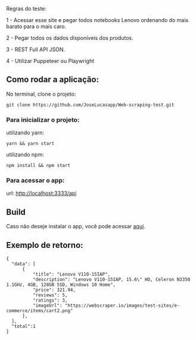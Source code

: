 Regras do teste:

1 - Acessar esse site e pegar todos notebooks Lenovo ordenando do mais barato para o mais caro.

2 - Pegar todos os dados disponíveis dos produtos.

3 - REST Full API JSON.

4 - Utilizar Puppeteer ou Playwright

## Como rodar a aplicação:

No terminal, clone o projeto:
```
git clone https://github.com/JoseLucasapp/Web-scraping-test.git
```

### Para inicializar o projeto:

utilizando yarn:
```
yarn && yarn start
```

utilizando npm:
```
npm install && npm start
```

### Para acessar o app:

url: <a href='http://localhost:3333/api'>http://localhost:3333/api</a>

## Build

Caso não deseje instalar o app, você pode acessar <a href='https://desafio-web-scraping.herokuapp.com/api'>aqui</a>.

## Exemplo de retorno:

```
{
  "data": [
	  {
		  "title": "Lenovo V110-15IAP",
		  "description": "Lenovo V110-15IAP, 15.6\" HD, Celeron N3350 1.1GHz, 4GB, 128GB SSD, Windows 10 Home",
		  "price": 321.94,
		  "reviews": 5,
		  "ratings": 3,
		  "imageUrl": "https://webscraper.io/images/test-sites/e-commerce/items/cart2.png"
	  },
  ],
  "total":1
}

```

